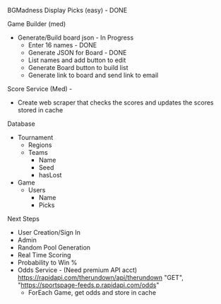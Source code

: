 BGMadness
Display Picks (easy) - DONE

Game Builder (med)
* Generate/Build board json - In Progress
	- Enter 16 names - DONE
	- Generate JSON for Board - DONE
	- List names and add button to edit
	- Generate Board button to build list
	- Generate link to board and send link to email

Score Service (Med) - 
* Create web scraper that checks the scores and updates the scores stored in cache

Database
* Tournament
    * Regions
    * Teams
        * Name
        * Seed
        * hasLost
* Game
    * Users
        * Name
        * Picks

Next Steps
* User Creation/Sign In
* Admin
* Random Pool Generation
* Real Time Scoring
* Probability to Win %
* Odds Service - (Need premium API acct)
	https://rapidapi.com/therundown/api/therundown
	"GET", "https://sportspage-feeds.p.rapidapi.com/odds"
	* ForEach Game, get odds and store in cache
